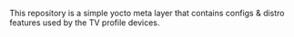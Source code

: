 This repository is a simple yocto meta layer that contains configs & distro features used by the TV profile devices.

